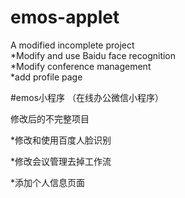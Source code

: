 # emos-applet
A modified incomplete project  
*Modify and use Baidu face recognition  
*Modify conference management  
*add profile page

#emos小程序 （在线办公微信小程序）

修改后的不完整项目

*修改和使用百度人脸识别

*修改会议管理去掉工作流

*添加个人信息页面

